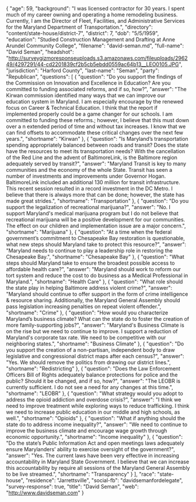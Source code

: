 {
  "age": 59,
  "background": "I was licensed contractor for 30 years. I spent much of my career owning and operating a home remodeling business.  Currently, I am the Director of Fleet, Facilities,  and Administrative Services for the Maryland Department of Transportation.",
  "directory": "content/state-house/district-7",
  "district": 7,
  "dob": "5/5/1959",
  "education": "Studied Construction Management and Drafting at Anne Arundel Community College",
  "filename": "david-seman.md",
  "full-name": "David Seman",
  "headshot": "http://surveygizmoresponseuploads.s3.amazonaws.com/fileuploads/296249/4297291/44-cd2201839cf2b5cb5ebdd0559ac64b13__LEO0105.JPG",
  "jurisdiction": "Harford County",
  "last-name": "Seman",
  "party": "Republican",
  "questions": [
    {
      "question": "Do you support the findings of the Commission on Innovation and Excellence in Education? Are you committed to funding associated reforms, and if so, how?",
      "answer": "The Kirwan commission identified many ways that we can improve our education system in Maryland. I am especially encourage by the renewed focus on Career & Technical Education. I think that the report if implemented properly could be a game changer for our schools.   I am committed to funding these reforms.; however, I believe that this must down over a n extended period of time and without tax increases. I know that we can find offsets to accommodate these critical changes over the next few years.",
      "shortname": "Kirwan"
    },
    {
      "question": "Is Maryland’s transportation spending appropriately balanced between roads and transit? Does the state have the resources to meet its transportation needs? With the cancellation of the Red Line and the advent of BaltimoreLink, is the Baltimore region adequately served by transit?",
      "answer": "Maryland Transit is key to many communities and the economy of the whole State. Transit has seen a number of investments and improvements under Governor Hogan.  BaltimoreLink included an additional 130 million for transit infrastructure.  This recent session resulted in a record investment in the DC Metro.   I believe that there is always more that can be done; however, the state has made great strides.",
      "shortname": "Transportation"
    },
    {
      "question": "Do you support the legalization of recreational marijuana?",
      "answer": "No. I support Maryland's medical marijuana program but I do not believe that recreational marijuana will be a positive development for our communities.  The effect on our children and implementation issue are a major concern.",
      "shortname": "Marijuana"
    },
    {
      "question": "At a time when the federal government’s commitment to Chesapeake Bay restoration is questionable, what new steps should Maryland take to protect this resource?",
      "answer": "Maryland needs to continue to play a leadership role in restoring the Chesapeake Bay.",
      "shortname": "Chesapeake Bay"
    },
    {
      "question": "What steps should Maryland take to ensure the broadest possible access to affordable health care?",
      "answer": "Maryland should work to reform our tort system and reduce the cost to do business as a Medical Professional in Maryland.",
      "shortname": "Health Care"
    },
    {
      "question": "What role should the state play in helping Baltimore address violent crime?",
      "answer": "Maryland should continue to offer support in the form  of crime intelligence & resource sharing. Additionally, the Maryland General Assembly should pass legislation increasing penalties on repeat violent offender.",
      "shortname": "Crime"
    },
    {
      "question": "How would you characterize Maryland’s business climate? What can the state do to foster the creation of more family-supporting jobs?",
      "answer": "Maryland's Business Climate is  on the rise but we need to  continue to improve. I support a reduction of Maryland's corporate tax rate. We need to be competitive with our neighboring states.",
      "shortname": "Business Climate"
    },
    {
      "question": "Do you support the creation of a non-partisan, independent body to draw legislative and congressional district maps after each census?",
      "answer": "Yes. We should remove the politics from drawing our district lines.",
      "shortname": "Redistricting"
    },
    {
      "question": "Does the Law Enforcement Officers Bill of Rights adequately balance protections for police and the public? Should it be changed, and if so, how?",
      "answer": "The LEOBR is currently sufficient. I do not see a need for any changes at this time.",
      "shortname": "LEOBR"
    },
    {
      "question": "What strategy would you adopt to address the opioid addiction and overdose crisis?",
      "answer": "I think we need to improve treatment while exploring ways to reduce trafficking. I think we need to increase public education in our middle and high schools, as well.",
      "shortname": "Opioids"
    },
    {
      "question": "What if anything should the state do to address income inequality?",
      "answer": "We need to continue to improve the business climate and encourage wage growth through economic opportunity.",
      "shortname": "Income inequality"
    },
    {
      "question": "Do the state’s Public Information Act and open meetings laws adequately ensure Marylanders’ ability to exercise oversight of the government?",
      "answer": "Yes. The current laws have been very effective in  increasing accountability in Maryland State Government. I believe that we can increase this accountability by require all sessions of the Maryland General Assembly to be live streamed.",
      "shortname": "Transparency"
    }
  ],
  "race": "state-house",
  "residence": "Jarrettsville",
  "social-fb": "davidsemanfordelegate",
  "survey-response": true,
  "title": "David Seman",
  "web": "http://www.davidseman.com"
}
